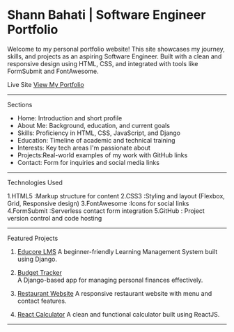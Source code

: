 # Shann Bahati | Software Engineer Portfolio

Welcome to my personal portfolio website! This site showcases my journey, skills, and projects as an aspiring Software Engineer. Built with a clean and responsive design using HTML, CSS, and integrated with tools like FormSubmit and FontAwesome.

Live Site
[View My Portfolio](https://shann404.github.io/Portfolio-Hackathon-PLP/)

---
Sections

- Home: Introduction and short profile
- About Me: Background, education, and current goals
- Skills: Proficiency in HTML, CSS, JavaScript, and Django
- Education: Timeline of academic and technical training
- Interests: Key tech areas I'm passionate about
- Projects:Real-world examples of my work with GitHub links
- Contact: Form for inquiries and social media links
 --- 
Technologies Used

1.HTML5 :Markup structure for content
2.CSS3 :Styling and layout (Flexbox, Grid, Responsive design) 
3.FontAwesome :Icons for social links 
4.FormSubmit :Serverless contact form integration 
5.GitHub : Project version control and code hosting 

---

Featured Projects

1. [Educore LMS](https://github.com/Shann404/Educore) 
   A beginner-friendly Learning Management System built using Django.

2. [Budget Tracker](https://github.com/Shann404/Budget-tracker)  
   A Django-based app for managing personal finances effectively.

3. [Restaurant Website](https://github.com/Shann404/RestaurantDjango)
   A responsive restaurant website with menu and contact features.

4. [React Calculator](https://github.com/Shann404/CalculatorApp) 
   A clean and functional calculator built using ReactJS.

---

